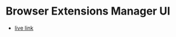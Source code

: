 # Browser Extensions Manager UI

- [live link](https://coder-irfan/github.io/browser-extensions-manager-ui/)
